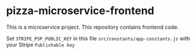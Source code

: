 # pizza-microservice-frontend
This is a microservice project. This repository contains frontend code.

Set `STRIPE_PSP_PUBLIC_KEY` in this file `src/constants/app-constants.js` 
with your Stripe `Publishable key`

